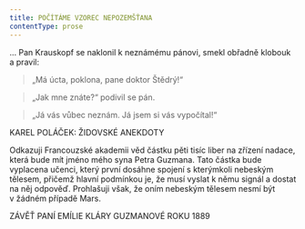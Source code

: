 ```yaml
---
title: POČÍTÁME VZOREC NEPOZEMŠŤANA
contentType: prose
---
```


<section>

… Pan Krauskopf se naklonil k neznámému pánovi, smekl obřadně klobouk a pravil:

> „Má úcta, poklona, pane doktor Štědrý!“

> „Jak mne znáte?“ podivil se pán.

> „Já vás vůbec neznám. Já jsem si vás vypočítal!“

KAREL POLÁČEK: ŽIDOVSKÉ ANEKDOTY

Odkazuji Francouzské akademii věd částku pěti tisíc liber na zřízení nadace, která bude mít jméno mého syna Petra Guzmana. Tato částka bude vyplacena učenci, který první dosáhne spojení s kterýmkoli nebeským tělesem, přičemž hlavní podmínkou je, že musí vyslat k němu signál a dostat na něj odpověď. Prohlašuji však, že oním nebeským tělesem nesmí být v žádném případě Mars.

ZÁVĚŤ PANÍ EMÍLIE KLÁRY GUZMANOVÉ ROKU 1889

</section>
